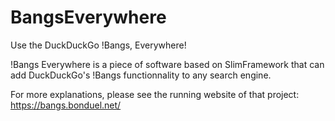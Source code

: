 # BangsEverywhere
Use the DuckDuckGo !Bangs, Everywhere!

!Bangs Everywhere is a piece of software based on SlimFramework that can add DuckDuckGo's !Bangs functionnality to any search engine.

For more explanations, please see the running website of that project: https://bangs.bonduel.net/
